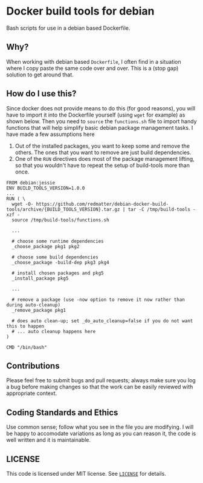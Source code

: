 # Docker build tools for debian

Bash scripts for use in a debian based Dockerfile.

## Why?

When working with debian based `Dockerfile`, I often find in a situation where I copy paste the same code over and over. This is a (stop gap) solution to get around that.

## How do I use this?

Since docker does not provide means to do this (for good reasons), you will have to import it into the Dockerfile yourself (using `wget` for example) as shown below.
Then you need to `source` the `functions.sh` file to import handy functions that will help simplify basic debian package management tasks.
I have made a few assumptions here

1. Out of the installed packages, you want to keep some and remove the others. The ones that you want to remove are just build dependencies.
2. One of the `RUN` directives does most of the package management lifting, so that you wouldn't have to repeat the setup of build-tools more than once.

```
FROM debian:jessie
ENV BUILD_TOOLS_VERSION=1.0.0
...
RUN ( \
  wget -O- https://github.com/redmatter/debian-docker-build-tools/archive/{BUILD_TOOLS_VERSION}.tar.gz | tar -C /tmp/build-tools -xzf -
  source /tmp/build-tools/functions.sh

  ...

  # choose some runtime dependencies
  _choose_package pkg1 pkg2

  # choose some build dependencies
  _choose_package -build-dep pkg3 pkg4

  # install chosen packages and pkg5
  _install_package pkg5

  ...

  # remove a package (use -now option to remove it now rather than during auto-cleanup)
  _remove_package pkg1

  # does auto clean-up; set _do_auto_cleanup=false if you do not want this to happen
  # ... auto cleanup happens here
)

CMD "/bin/bash"
```

## Contributions

Please feel free to submit bugs and pull requests; always make sure you log a bug before making changes so that the work can be easily reviewed with appropriate context.

## Coding Standards and Ethics

Use common sense; follow what you see in the file you are modifying. I will be happy to accomodate variations as long as you can reason it, the code is well written and it is maintainable.

## LICENSE

This code is licensed under MIT license. See [`LICENSE`](LICENSE) for details.
